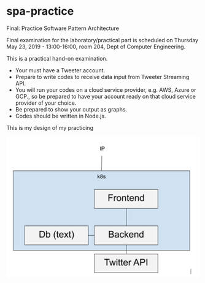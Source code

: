 # spa-practice

Final: Practice Software Pattern Architecture

Final examination for the laboratory/practical part is scheduled on Thursday May 23, 2019 - 13:00-16:00,
room 204, Dept of Computer Engineering.

This is a practical hand-on examination.

- Your must have a Tweeter account.
- Prepare to write codes to receive data input from Tweeter Streaming API.
- You will run your codes on a cloud service provider, e.g. AWS, Azure or GCP.,
  so be prepared to have your account ready on that cloud service provider of your choice.
- Be prepared to show your output as graphs.
- Codes should be written in Node.js.

This is my design of my practicing

<img src="./docs/design.png">
